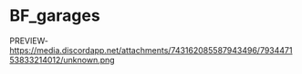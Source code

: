# BF_garages








PREVIEW-https://media.discordapp.net/attachments/743162085587943496/793447153833214012/unknown.png
